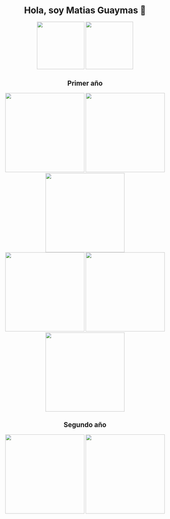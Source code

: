 <h1 align="center">Hola, soy Matias Guaymas 👋</h1>


<div align="center">
  <img src="https://github-readme-stats.vercel.app/api?username=MatiasGuaymas&show_icons=true&theme=midnight-purple&bg_color=F0F0F0&text_color=7F3ACE&border_color=E0E0E0&icon_color=D5CABD" height="150" />
  <img src="https://github-readme-stats.vercel.app/api/top-langs/?username=MatiasGuaymas&layout=compact&theme=midnight-purple&bg_color=F0F0F0&text_color=7F3ACE&border_color=E0E0E0&icon_color=D5CABD" height="150"/>
</div>

  
<h2 align="center">Primer año</h2>
<div align="center">
    <a href="https://github.com/MatiasGuaymas/1er-Semestre"><img width="250" src="https://denvercoder1-github-readme-stats.vercel.app/api/pin/?username=MatiasGuaymas&repo=1er-Semestre&theme=midnight-purple&bg_color=F0F0F0&text_color=7F3ACE&border_color=E0E0E0&icon_color=D5CABD"></a>
    <a href="https://github.com/MatiasGuaymas/CADP-Practicas"><img width="250" src="https://denvercoder1-github-readme-stats.vercel.app/api/pin/?username=MatiasGuaymas&repo=CADP-Practicas&theme=midnight-purple&bg_color=F0F0F0&text_color=7F3ACE&border_color=E0E0E0&icon_color=D5CABD"></a>
    <a href="https://github.com/MatiasGuaymas/Taller-Programacion"><img width="250" src="https://denvercoder1-github-readme-stats.vercel.app/api/pin/?username=MatiasGuaymas&repo=Taller-Programacion&theme=midnight-purple&bg_color=F0F0F0&text_color=7F3ACE&border_color=E0E0E0&icon_color=D5CABD"></a>
<br>
    <a href="https://github.com/MatiasGuaymas/2do-Semestre"><img width="250" src="https://denvercoder1-github-readme-stats.vercel.app/api/pin/?username=MatiasGuaymas&repo=2do-Semestre&theme=midnight-purple&bg_color=F0F0F0&text_color=7F3ACE&border_color=E0E0E0&icon_color=D5CABD"></a>
    <a href="https://github.com/MatiasGuaymas/OC-Practicas"><img width="250" src="https://denvercoder1-github-readme-stats.vercel.app/api/pin/?username=MatiasGuaymas&repo=OC-Practicas&theme=midnight-purple&bg_color=F0F0F0&text_color=7F3ACE&border_color=E0E0E0&icon_color=D5CABD"></a>
    <a href="https://github.com/MatiasGuaymas/Arquitectura-Computadoras"><img width="250" src="https://denvercoder1-github-readme-stats.vercel.app/api/pin/?username=MatiasGuaymas&repo=Arquitectura-Computadoras&theme=midnight-purple&bg_color=F0F0F0&text_color=7F3ACE&border_color=E0E0E0&icon_color=D5CABD"></a>
</div>


<h2 align="center">Segundo año</h2>
<div align="center">
    <a href="https://github.com/MatiasGuaymas/AYED"><img width="250" src="https://denvercoder1-github-readme-stats.vercel.app/api/pin/?username=MatiasGuaymas&repo=AYED&theme=midnight-purple&bg_color=F0F0F0&text_color=7F3ACE&border_color=E0E0E0&icon_color=D5CABD"></a>
    <a href="https://github.com/MatiasGuaymas/FOD"><img width="250" src="https://denvercoder1-github-readme-stats.vercel.app/api/pin/?username=MatiasGuaymas&repo=FOD&theme=midnight-purple&bg_color=F0F0F0&text_color=7F3ACE&border_color=E0E0E0&icon_color=D5CABD"></a>
<br>
